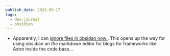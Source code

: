 ```yaml
---
publish_date: 2022-09-17
tags:
  - dev-journal
  - obsidian
---
```

- Apparently, I can [ignore files in obsidan now ](https://forum.obsidian.md/t/config-to-ignore-hide-select-files-and-folders/4186) . This opens up the way for using obsidian an _the_ markdown editor for blogs for frameworks like Astro inside the code base...
